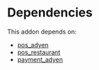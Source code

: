 # Dependencies

This addon depends on:

- [pos_adyen](https://github.com/bringout/oca-ocb-pos/tree/1246d1a78052da610c8678a6ae10574182d1ac7c/odoo-bringout-oca-ocb-pos_adyen)
- [pos_restaurant](https://github.com/bringout/oca-ocb-pos/tree/1246d1a78052da610c8678a6ae10574182d1ac7c/odoo-bringout-oca-ocb-pos_restaurant)
- [payment_adyen](../../odoo-bringout-oca-ocb-payment_adyen)
